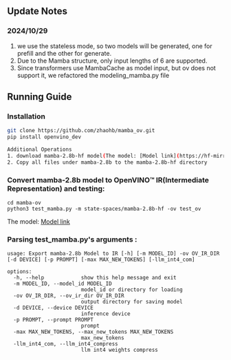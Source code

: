 ## Update Notes
### 2024/10/29
1. we use the stateless mode, so two models will be generated, one for prefill and the other for generate.
2. Due to the Mamba structure, only input lengths of 6 are supported.
3. Since transformers use MambaCache as model input, but ov does not support it, we refactored the modeling_mamba.py file

## Running Guide
### Installation


```bash
git clone https://github.com/zhaohb/mamba_ov.git
pip install openvino_dev 

Additional Operations
1. download mamba-2.8b-hf model(The model: [Model link](https://hf-mirror.com/state-spaces/mamba-2.8b-hf))
2. Copy all files under mamba-2.8b to the mamba-2.8b-hf directory
```
### Convert mamba-2.8b model to OpenVINO™ IR(Intermediate Representation) and testing:
```shell
cd mamba-ov
python3 test_mamba.py -m state-spaces/mamba-2.8b-hf -ov test_ov
```
The model: [Model link](https://hf-mirror.com/state-spaces/mamba-2.8b-hf)
### Parsing test_mamba.py's arguments :
```shell
usage: Export mamba-2.8b Model to IR [-h] [-m MODEL_ID] -ov OV_IR_DIR [-d DEVICE] [-p PROMPT] [-max MAX_NEW_TOKENS] [-llm_int4_com]

options:
  -h, --help            show this help message and exit
  -m MODEL_ID, --model_id MODEL_ID
                        model_id or directory for loading
  -ov OV_IR_DIR, --ov_ir_dir OV_IR_DIR
                        output directory for saving model
  -d DEVICE, --device DEVICE
                        inference device
  -p PROMPT, --prompt PROMPT
                        prompt
  -max MAX_NEW_TOKENS, --max_new_tokens MAX_NEW_TOKENS
                        max_new_tokens
  -llm_int4_com, --llm_int4_compress
                        llm int4 weights compress
```

